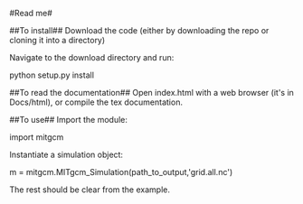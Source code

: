 #Read me#

##To install##
Download the code (either by downloading the repo or cloning it into a directory)

Navigate to the download directory and run:

python setup.py install


##To read the documentation##
Open index.html with a web browser (it's in Docs/html), or compile the tex documentation.


##To use##
Import the module:

import mitgcm

Instantiate a simulation object:

m = mitgcm.MITgcm_Simulation(path_to_output,'grid.all.nc')


The rest should be clear from the example.